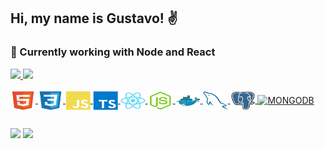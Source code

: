 ## Hi, my name is Gustavo! ✌
### 🔭 Currently working with Node and React

<div>
  <a href="https://github.com/gustavo-evaristo">
      <img height="180em" src="https://github-readme-stats.vercel.app/api?username=gustavo-evaristo&show_icons=true&theme=dracula&include_all_commits=true&count_private=true"/>
  <img height="180em" src="https://github-readme-stats.vercel.app/api/top-langs/?username=gustavo-evaristo&layout=compact&langs_count=7&theme=dracula"/>
</div>
  
<div style="display: inline_block"><br>
  <img align="center" alt="HTML" height="30" width="40" src="https://raw.githubusercontent.com/devicons/devicon/master/icons/html5/html5-original.svg">
  <img align="center" alt="CSS" height="30" width="40" src="https://raw.githubusercontent.com/devicons/devicon/master/icons/css3/css3-original.svg">
  <img align="center" alt="javascript" height="30" width="40" src="https://raw.githubusercontent.com/devicons/devicon/master/icons/javascript/javascript-plain.svg">
  <img align="center" alt="typescript" height="30" width="40" src="https://raw.githubusercontent.com/devicons/devicon/master/icons/typescript/typescript-plain.svg">
  <img align="center" alt="React" height="30" width="40" src="https://raw.githubusercontent.com/devicons/devicon/master/icons/react/react-original.svg">
  <img align="center" alt="NODEJS" height="30" width="40" src="https://raw.githubusercontent.com/devicons/devicon/master/icons/nodejs/nodejs-original.svg">
  <img align="center" alt="DOCKER" height="30" width="40" src="https://raw.githubusercontent.com/devicons/devicon/master/icons/docker/docker-original.svg">
  <img align="center" alt="MYSQL" height="30" width="40" src="https://raw.githubusercontent.com/devicons/devicon/master/icons/mysql/mysql-original.svg">
  <img align="center" alt="POSTGRES" height="30" width="40" src="https://raw.githubusercontent.com/devicons/devicon/master/icons/postgresql/postgresql-original.svg">
    <img align="center" alt="MONGODB" height="30" width="40" src="https://raw.githubusercontent.com/devicons/devicon/master/icons/mongodb/mongodb-plain-wordmark-original.svg">
</div>

  
##
 
<div> 
  <a href = "mailto:gug.henri1@gmail.com"><img src="https://img.shields.io/badge/-Gmail-%23333?style=for-the-badge&logo=gmail&logoColor=red" target="_blank"></a>
  <a href="https://www.linkedin.com/in/gustavo-evaristo" target="_blank"><img src="https://img.shields.io/badge/-LinkedIn-%230077B5?style=for-the-badge&logo=linkedin&logoColor=white" target="_blank"></a> 
 
</div>
